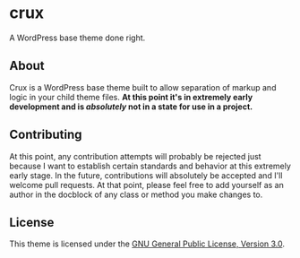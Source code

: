 # crux

A WordPress base theme done right.

## About

Crux is a WordPress base theme built to allow separation of markup and logic in your
child theme files. **At this point it's in extremely early development and is
*absolutely* not in a state for use in a project.**

## Contributing

At this point, any contribution attempts will probably be rejected just because
I want to establish certain standards and behavior at this extremely early
stage. In the future, contributions will absolutely be accepted and I'll
welcome pull requests. At that point, please feel free to add yourself as an
author in the docblock of any class or method you make changes to.

## License

This theme is licensed under the [GNU General Public License, Version 3.0](http://www.gnu.org/licenses/gpl-3.0-standalone.html).
